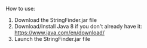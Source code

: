 How to use:

1) Download the StringFinder.jar file
2) Download/Install Java 8 if you don't already have it: https://www.java.com/en/download/
3) Launch the StringFinder.jar file
